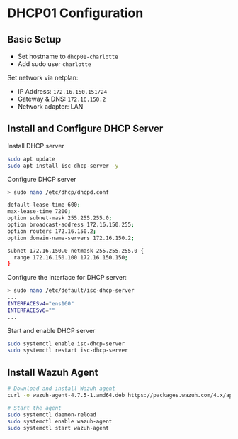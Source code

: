 # DHCP01 Configuration
## Basic Setup
- Set hostname to `dhcp01-charlotte`
- Add sudo user `charlotte`

Set network via netplan:
- IP Address: `172.16.150.151/24`
- Gateway & DNS: `172.16.150.2`
- Network adapter: LAN


## Install and Configure DHCP Server

Install DHCP server
```bash
sudo apt update
sudo apt install isc-dhcp-server -y
```
Configure DHCP server
```bash
> sudo nano /etc/dhcp/dhcpd.conf

default-lease-time 600;
max-lease-time 7200;
option subnet-mask 255.255.255.0;
option broadcast-address 172.16.150.255;
option routers 172.16.150.2;
option domain-name-servers 172.16.150.2;

subnet 172.16.150.0 netmask 255.255.255.0 {
  range 172.16.150.100 172.16.150.150;
}
```
Configure the interface for DHCP server:
```bash
> sudo nano /etc/default/isc-dhcp-server
...
INTERFACESv4="ens160"
INTERFACESv6=""
...
```
Start and enable DHCP server
```bash
sudo systemctl enable isc-dhcp-server
sudo systemctl restart isc-dhcp-server
```

## Install Wazuh Agent
```bash
# Download and install Wazuh agent
curl -o wazuh-agent-4.7.5-1.amd64.deb https://packages.wazuh.com/4.x/apt/pool/main/w/wazuh-agent/wazuh-agent-4.7.5-1.amd64.deb && sudo WAZUH_MANAGER='172.16.200.10' WAZUH_AGENT_GROUP='linux' WAZUH_AGENT_NAME='dhcp01-charlotte' dpkg -i wazuh-agent-4.7.5-1.amd64.deb

# Start the agent
sudo systemctl daemon-reload
sudo systemctl enable wazuh-agent
sudo systemctl start wazuh-agent
```
